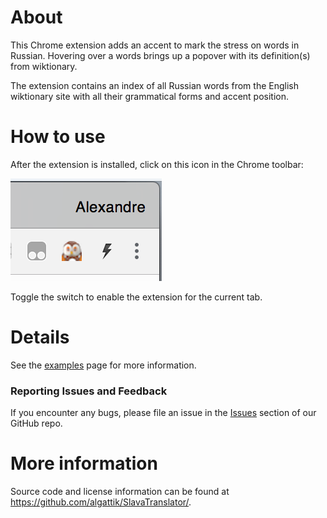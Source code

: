 # About

This Chrome extension adds an accent to mark the stress on words in Russian. Hovering over a words brings up a popover with its definition(s) from wiktionary.

The extension contains an index of all Russian words from the English wiktionary site with all their grammatical forms and accent position.

# How to use

After the extension is installed, click on this icon in the Chrome toolbar:

![icon](icon.png)

Toggle the switch to enable the extension for the current tab.

# Details

See the [examples](examples.md) page for more information.


### Reporting Issues and Feedback
If you encounter any bugs, please file an issue in the [Issues](https://github.com/algattik/SlavaTranslator/issues) section of our GitHub repo.

# More information

Source code and license information can be found at https://github.com/algattik/SlavaTranslator/.


